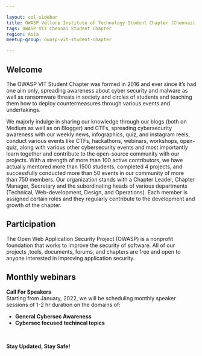 ```yaml
---

layout: col-sidebar
title: OWASP Vellore Institute of Technology Student Chapter (Chennai)
tags: OWASP VIT Chennai Student Chapter
region: Asia
meetup-group: owasp-vit-student-chapter

---
```


## Welcome
The OWASP VIT Student Chapter was formed in 2016 and ever since it’s had one aim only, spreading awareness about cyber security and malware as well as ransomware threats in society and circles of students and teaching them how to deploy countermeasures through various events and undertakings. 

We majorly indulge in sharing our knowledge through our blogs (both on Medium as well as on Blogger) and CTFs, spreading cybersecurity awareness with our weekly news, infographics, quiz, and instagram reels, conduct various events like CTFs, hackathons, webinars, workshops, open-quiz, along with various other cybersecurity events and most importantly learn together and contribute to the open-source community with our projects.
With a strength of more than 100 active contributors, we have actually mentored more than 1500 students, completed 4 projects, and successfully conducted more than 50 events in our community of more than 750 members. Our organization stands with a Chapter Leader, Chapter Manager, Secretary and the subordinating heads of various departments (Technical, Web-development, Design, and Operations). Each member is assigned certain roles and they regularly contribute to the development and growth of the chapter.

## Participation
The Open Web Application Security Project (OWASP) is a nonprofit foundation that works to improve the security of software. All of our projects ,tools, documents, forums, and chapters are free and open to anyone interested in improving application security. 

## Monthly webinars
<b>Call For Speakers</b><br>
Starting from January, 2022, we will be scheduling monthly speaker sessions of 1-2 hr duration on the domains of:

<ul>
    <li><b>General Cybersec Awareness</b></li>
    <li><b>Cybersec focused techincal topics</b></li>
</ul><br>

<b>Stay Updated, Stay Safe!</b>
